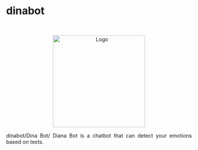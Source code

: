 # dinabot

<!-- PROJECT LOGO -->
<br />
<p align="center">
  <a href="https://github.com/faishalfaye/dinabot">
    <img src="https://user-images.githubusercontent.com/55538047/186373444-3cd50afa-7b17-4b69-9feb-9ad340e5e706.png" alt="Logo" width="250" height="250">
  </a>



  <p align="center">


  </p>
</p>

<div style="text-align: justify">dinabot/Dina Bot/ Diana Bot is a chatbot that can detect your emotions based on texts.</div>

